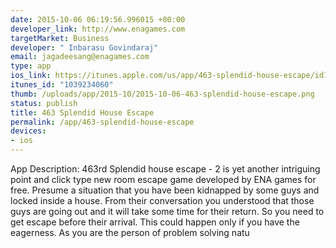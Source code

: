 ```yaml
--- 
date: 2015-10-06 06:19:56.996015 +00:00
developer_link: http://www.enagames.com
targetMarket: Business
developer: " Inbarasu Govindaraj"
email: jagadeesang@enagames.com
type: app
ios_link: https://itunes.apple.com/us/app/463-splendid-house-escape/id1039234060?mt=8
itunes_id: "1039234060"
thumb: /uploads/app/2015-10/2015-10-06-463-splendid-house-escape.png
status: publish
title: 463 Splendid House Escape
permalink: /app/463-splendid-house-escape
devices: 
- ios
---
```


App  Description:    463rd Splendid house escape - 2 is yet another intriguing point and click type new room escape game developed by ENA games for free. Presume a situation that you have been kidnapped by some guys and locked inside a house. From their conversation you understood that those guys are going out and it will take some time for their return. So you need to get escape before their arrival. This could happen only if you have the eagerness. As you are the person of problem solving natu
